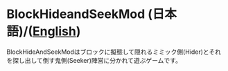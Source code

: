 # BlockHideandSeekMod (日本語)/([English](README.en.md))

BlockHideAndSeekModはブロックに擬態して隠れるミミック側(Hider)とそれを探し出して倒す鬼側(Seeker)陣営に分かれて遊ぶゲームです。